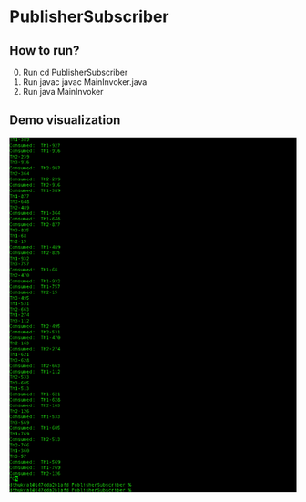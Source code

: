 # PublisherSubscriber

## How to run?
0. Run cd PublisherSubscriber
1. Run javac javac MainInvoker.java
2. Run java MainInvoker

## Demo visualization
![Alt text](DemoImg.png?raw=true "Title")
